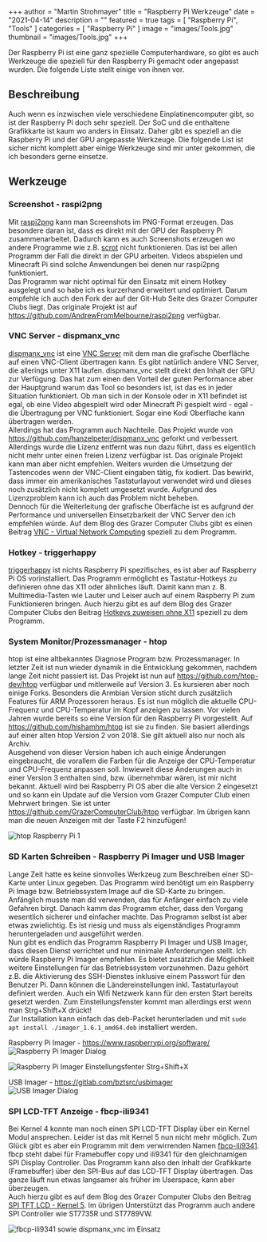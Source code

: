 +++
author = "Martin Strohmayer"
title = "Raspberry Pi Werkzeuge"
date = "2021-04-14"
description = ""
featured = true
tags = [
    "Raspberry Pi", "Tools"
]
categories = [
    "Raspberry Pi"
]
image = "images/Tools.jpg"
thumbnail = "images/Tools.jpg"
+++

Der Raspberry Pi ist eine ganz spezielle Computerhardware, so gibt es auch Werkzeuge die speziell für den Raspberry Pi gemacht oder angepasst wurden. Die folgende Liste stellt einige von ihnen vor.  
<!--more-->

## Beschreibung

Auch wenn es inzwischen viele verschiedene Einplatinencomputer gibt, so ist der Raspberry Pi doch sehr speziell. Der SoC und die enthaltene Grafikkarte ist kaum wo anders in Einsatz.
Daher gibt es speziell an die Raspberry Pi und der GPU angepasste Werkzeuge. Die folgende List ist sicher nicht komplett aber einige Werkzeuge sind mir unter gekommen, die ich besonders gerne einsetze.

## Werkzeuge 

### Screenshot - raspi2png

Mit [raspi2png](https://github.com/GrazerComputerClub/raspi2png) kann man Screenshots im PNG-Format erzeugen. Das besondere daran ist, dass es direkt mit der GPU der Raspberry Pi zusammenarbeitet.
Dadurch kann es auch Screenshots erzeugen wo andere Programme wie z.B. [scrot](https://wiki.ubuntuusers.de/Scrot/) nicht funktionieren. Das ist bei allen Programm der Fall die direkt in der GPU arbeiten. Videos abspielen und Minecraft Pi sind solche Anwendungen bei denen nur raspi2png funktioniert.  
Das Programm war nicht optimal für den Einsatz mit einem Hotkey ausgelegt und so habe ich es kurzerhand erweitert und optimiert. Darum empfehle ich auch den Fork der auf der Git-Hub Seite des Grazer Computer Clubs liegt. Das originale Projekt ist auf https://github.com/AndrewFromMelbourne/raspi2png verfügbar.

### VNC Server - dispmanx_vnc

[dispmanx_vnc](https://github.com/patrikolausson/dispmanx_vnc) ist eine [VNC Server](https://de.wikipedia.org/wiki/Virtual_Network_Computing) mit dem man die grafische Oberfläche auf einen VNC-Client übertragen kann. Es gibt natürlich andere VNC Server, die allerings unter X11 laufen. dispmanx_vnc stellt direkt den Inhalt der GPU zur Verfügung. Das hat zum einen den Vorteil der guten Performance aber der Hauptgrund warum das Tool so besonders ist, ist das es in jeder Situation funktioniert. Ob man sich in der Konsole oder in X11 befindet ist egal, ob eine Video abgespielt wird oder Minecraft Pi gespielt wird - egal - die Übertragung per VNC funktioniert. Sogar eine Kodi Oberflache kann übertragen werden.  
Allerdings hat das Programm auch Nachteile. Das Projekt wurde von https://github.com/hanzelpeter/dispmanx_vnc geforkt und verbessert. Allerdings wurde die Lizenz entfernt was nun dazu führt, dass es eigentlich nicht mehr unter einen freien Lizenz verfügbar ist. Das originale Projekt kann man aber nicht empfehlen. Weiters wurden die Umsetzung der Tastencodes wenn der VNC-Client eingaben tätig, fix kodiert. Das bewirkt, dass immer ein amerikanisches Tastaturlayout verwendet wird und dieses noch zusätzlich nicht komplett umgesetzt wurde.
Aufgrund des Lizenzproblem kann ich auch das Problem nicht beheben.  
Dennoch für die Weiterleitung der grafische Oberfäche ist es aufgrund der Performance und universellen Einsetzbarkeit der VNC Server den ich empfehlen würde. Auf dem Blog des Grazer Computer Clubs gibt es einen Beitrag [VNC - Virtual Network Computing](https://blog.gc2.at/post/vnc/) speziell zu dem Programm.  


### Hotkey - triggerhappy

[triggerhappy](http://manpages.ubuntu.com/manpages/precise/man1/thd.1.html) ist nichts Raspberry Pi spezifisches, es ist aber auf Raspberry Pi OS vorinstalliert. Das Programm ermöglicht es Tastatur-Hotkeys zu definieren ohne das X11 oder ähnliches läuft. Damit kann man z. B. Multimedia-Tasten wie Lauter und Leiser auch auf einem Raspberry Pi zum Funktionieren bringen. 
Auch hierzu gibt es auf dem Blog des Grazer Computer Clubs den Beitrag [Hotkeys zuweisen ohne X11](https://blog.gc2.at/post/hotkeys-zuweisen-ohne-x11/) speziell zu dem Programm. 


### System Monitor/Prozessmanager - htop

htop ist eine altbekanntes Diagnose Program bzw. Prozessmanager. In letzter Zeit ist nun wieder dynamik in die Entwicklung gekommen, nachdem lange Zeit nicht passiert ist. Das Projekt ist nun auf https://github.com/htop-dev/htop verfügbar und mitlerweile auf Version 3. Es kursieren aber noch einige Forks. Besonders die Armbian Version sticht durch zusätzlich Features für ARM Prozessoren heraus. Es ist nun möglich die aktuelle CPU-Frequenz und CPU-Temperatur im Kopf anzeigen zu lassen. Vor vielen Jahren wurde bereits so eine Version für den Raspberry Pi vorgestellt. Auf https://github.com/hishamhm/htop ist sie zu finden. Sie basiert allerdings auf einer alten htop Version 2 von 2018. Sie gilt aktuell also nur noch als Archiv.  
Ausgehend von dieser Version haben ich auch einige Änderungen eingebraucht, die vorallem die Farben für die Anzeige der CPU-Temperatur und CPU-Frequenz anpassen soll. Inwieweit diese Änderungen auch in einer Version 3 enthalten sind, bzw. übernehmbar wären, ist mir nicht bekannt. Aktuell wird bei Raspberry Pi OS aber die alte Version 2 eingesetzt und so kann ein Update auf die Version vom Grazer Computer Club einen Mehrwert bringen. Sie ist unter https://github.com/GrazerComputerClub/htop verfügbar. Im übrigen kann man die neuen Anzeigen mit der Taste F2 hinzufügen!

![htop Raspberry Pi 1](../../images/htop_Pi1.png)
 

### SD Karten Schreiben - Raspberry Pi Imager und USB Imager

Lange Zeit hatte es keine sinnvolles Werkzeug zum Beschreiben einer SD-Karte unter Linux gegeben. Das Programm wird benötigt um ein Raspberry Pi Image bzw. Betriebssystem Image auf die SD-Karte zu bringen. Anfänglich musste man dd verwenden, das für Anfänger einfach zu viele Gefahren birgt. Danach kamm das Programm etcher, dass den Vorgang wesentlich sicherer und einfacher machte. Das Programm selbst ist aber etwas zwielichtig. Es ist riesig und muss als eigenständiges Programm heruntergeladen und ausgeführt werden.  
Nun gibt es endlich das Programm Raspberry Pi Imager und USB Imager, dass diesen Dienst verrichtet und nur minimale Anforderungen stellt. Ich würde Raspberry Pi Imager empfehlen. Es bietet zusätzlich die Möglichkeit weitere Einstellungen für das Betriebssystem vorzunehmen. Dazu gehört z.B. die Aktivierung des SSH-Dienstes inklusive einem Passwort für den Benutzer Pi. Dann können die Ländereinstellungen inkl. Tastaturlayout definiert werden. Auch ein Wifi Netzwerk kann für den ersten Start bereits gesetzt werden. Zum Einstellungsfenster kommt man allerdings erst wenn man Strg+Shift+X drückt!  
Zur Installation kann einfach das deb-Packet herunterladen und mit ``sudo apt install ./imager_1.6.1_amd64.deb`` installiert werden.


  
Raspberry Pi Imager - https://www.raspberrypi.org/software/  
![Raspberry Pi Imager Dialog](../../images/Raspberry_Pi_Imager_v1.6.1.png)

![Raspberry Pi Imager Einstellungsfenter Strg+Shift+X](../../images/Raspberry_Pi_Imager_v1.6.1_Einstellungen.png)


USB Imager - https://gitlab.com/bztsrc/usbimager  
![USB Imager Dialog](../../images/USBImager_1.0.6.png)



### SPI LCD-TFT Anzeige - fbcp-ili9341

Bei Kernel 4 konnte man noch einen SPI LCD-TFT Display über ein Kernel Modul ansprechen. Leider ist das mit Kernel 5 nun nicht mehr möglich. Zum Glück gibt es aber ein Programm mit dem verwirrenden Namen [fbcp-ili9341](https://github.com/juj/fbcp-ili9341). fbcp steht dabei für Framebuffer copy und ili9341 für den gleichnamigen SPI Display Controller. Das Programm kann also den Inhalt der Grafikkarte (Framebuffer) über den SPI-Bus auf das LCD-TFT Display übertragen. Das ganze läuft nun etwas langsamer als früher im Userspace, kann aber überzeugen.  
Auch hierzu gibt es auf dem Blog des Grazer Computer Clubs den Beitrag [SPI TFT LCD - Kernel 5](https://blog.gc2.at/post/spi-tft-lcd-kernel5/). Im übrigen Unterstützt das Programm auch andere SPI Controller wie ST7735R und ST7789VW.


![fbcp-ili9341 sowie dispmanx_vnc im Einsatz](../../images/fbcp-ili9341.jpg)
